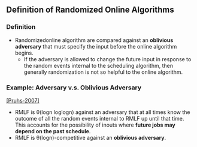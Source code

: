 ## Definition of Randomized Online Algorithms

### Definition
- Randomizedonline algorithm are compared against an **oblivious adversary** that must specify the input before the online algorithm begins.
  - If the adversary is allowed to change the future input in response to the random events internal to the scheduling algorithm, then generally randomization is not so helpful to the online algorithm.


### Example: Adversary v.s. Oblivious Adversary
[[Pruhs-2007]](../../papers/Pruhs07_competitive-online-scheduling.md)
- RMLF is &theta;(logn loglogn) against an adversary that at all times know the outcome of all the random events internal to RMLF up until that time. This accounts for the possibility of inouts where **future jobs may depend on the past schedule**.
- RMLF is &theta;(logn)-competitive against an **oblivious adversary**.



